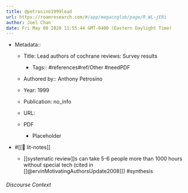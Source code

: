 ```yaml
---
title: @petrosino1999lead
url: https://roamresearch.com/#/app/megacoglab/page/R_WL-jERi
author: Joel Chan
date: Fri May 08 2020 11:55:44 GMT-0400 (Eastern Daylight Time)
---
```


- Metadata::

    - Title: Lead authors of cochrane reviews: Survey results

        - Tags:: #references#ref/Other #needPDF

    - Authored by::  Anthony Petrosino

    - Year: 1999

    - Publication: no_info

    - URL:

    - PDF

        - Placeholder
- #[[📝 lit-notes]]

    - [[systematic review]]s can take 5-6 people more than 1000 hours without special tech (cited in [[@ervinMotivatingAuthorsUpdate2008]]) #synthesis

###### Discourse Context


